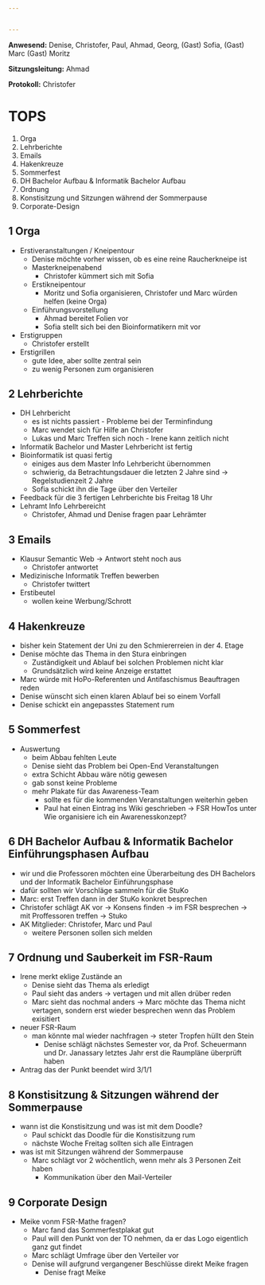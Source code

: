 ```yaml
---


---
```


**Anwesend:** Denise, Christofer, Paul, Ahmad, Georg, (Gast) Sofia, (Gast) Marc (Gast) Moritz

**Sitzungsleitung:** Ahmad

**Protokoll:** Christofer

# TOPS
1. Orga
2. Lehrberichte
3. Emails
4. Hakenkreuze
5. Sommerfest
6. DH Bachelor Aufbau & Informatik Bachelor Aufbau
7. Ordnung
8. Konstisitzung und Sitzungen während der Sommerpause
9. Corporate-Design

## 1 Orga
* Erstiveranstaltungen / Kneipentour
	* Denise möchte vorher wissen, ob es eine reine Raucherkneipe ist
	* Masterkneipenabend
		* Christofer kümmert sich mit Sofia 
	* Erstikneipentour 
		* Moritz und Sofia organisieren, Christofer und Marc würden helfen (keine Orga)
	* Einführungsvorstellung
		* Ahmad bereitet Folien vor
		* Sofia stellt sich bei den Bioinformatikern mit vor 	
* Erstigruppen 
	* Christofer erstellt
* Erstigrillen 
	* gute Idee, aber sollte zentral sein
	* zu wenig Personen zum organisieren

## 2 Lehrberichte
* DH Lehrbericht 
	* es ist nichts passiert - Probleme bei der Terminfindung
	* Marc wendet sich für Hilfe an Christofer
	* Lukas und Marc Treffen sich noch - Irene kann zeitlich nicht
* Informatik Bachelor und Master Lehrbericht ist fertig
* Bioinformatik ist quasi fertig
	* einiges aus dem Master Info Lehrbericht übernommen
	* schwierig, da Betrachtungsdauer die letzten 2 Jahre sind -> Regelstudienzeit 2 Jahre
	* Sofia schickt ihn die Tage über den Verteiler
* Feedback für die 3 fertigen Lehrberichte bis Freitag 18 Uhr
* Lehramt Info Lehrbereicht
	* Christofer, Ahmad und Denise fragen paar Lehrämter

## 3 Emails
* Klausur Semantic Web -> Antwort steht noch aus
	* Christofer antwortet
* Medizinische Informatik Treffen bewerben
	* Christofer twittert
* Erstibeutel
	* wollen keine Werbung/Schrott	

## 4 Hakenkreuze
* bisher kein Statement der Uni zu den Schmiererreien in der 4. Etage
* Denise möchte das Thema in den Stura einbringen
	* Zuständigkeit und Ablauf bei solchen Problemen nicht klar
	* Grundsätzlich wird keine Anzeige erstattet
* Marc würde mit HoPo-Referenten und Antifaschismus Beauftragen reden
* Denise wünscht sich einen klaren Ablauf bei so einem Vorfall
* Denise schickt ein angepasstes Statement rum

## 5 Sommerfest
* Auswertung
	* beim Abbau fehlten Leute
	* Denise sieht das Problem bei Open-End Veranstaltungen
	* extra Schicht Abbau wäre nötig gewesen
	* gab sonst keine Probleme
	* mehr Plakate für das Awareness-Team
		* sollte es für die kommenden Veranstaltungen weiterhin geben
		* Paul hat einen Eintrag ins Wiki geschrieben -> FSR HowTos unter Wie organisiere ich ein Awarenesskonzept?

## 6 DH Bachelor Aufbau & Informatik Bachelor Einführungsphasen Aufbau
* wir und die Professoren möchten eine Überarbeitung des DH Bachelors und der Informatik Bachelor Einführungsphase
* dafür sollten wir Vorschläge sammeln für die StuKo
* Marc:  erst Treffen dann in der StuKo konkret besprechen
* Christofer schlägt AK vor -> Konsens finden -> im FSR besprechen ->  mit Proffessoren treffen -> Stuko
* AK Mitglieder: Christofer, Marc und Paul
	* weitere Personen sollen sich melden

## 7 Ordnung und Sauberkeit im FSR-Raum
* Irene merkt eklige Zustände an
	* Denise sieht das Thema als erledigt
	* Paul sieht das anders -> vertagen und mit allen drüber reden
	* Marc sieht das nochmal anders -> Marc möchte das Thema nicht vertagen, sondern erst wieder besprechen wenn das Problem exisitiert
* neuer FSR-Raum
	* man könnte mal wieder nachfragen -> steter Tropfen hüllt den Stein
		* Denise schlägt nächstes Semester vor, da Prof. Scheuermann und Dr. Janassary letztes Jahr erst die Raumpläne überprüft haben	
* Antrag das der Punkt beendet wird
	3/1/1 

## 8 Konstisitzung & Sitzungen während der Sommerpause
* wann ist die Konstisitzung und was ist mit dem Doodle?
	* Paul schickt das Doodle für die Konstisitzung rum 
	* nächste Woche Freitag sollten sich alle Eintragen
* was ist mit Sitzungen während der Sommerpause
	* Marc schlägt vor 2 wöchentlich, wenn mehr als 3 Personen Zeit haben
		* Kommunikation über den Mail-Verteiler

## 9 Corporate Design
* Meike vonm FSR-Mathe fragen?
	* Marc fand das Sommerfestplakat gut
	* Paul will den Punkt von der TO nehmen, da er das Logo eigentlich ganz gut findet
	* Marc schlägt Umfrage über den Verteiler vor
	* Denise will aufgrund vergangener Beschlüsse direkt Meike fragen
		* Denise fragt Meike

